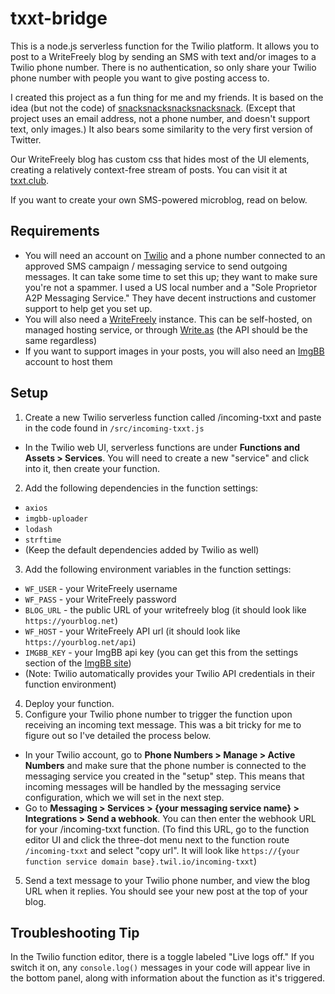 # txxt-bridge

This is a node.js serverless function for the Twilio platform. It allows you to post to a WriteFreely blog by sending an SMS with text and/or images to a Twilio phone number. There is no authentication, so only share your Twilio phone number with people you want to give posting access to.

I created this project as a fun thing for me and my friends. It is based on the idea (but not the code) of [snacksnacksnacksnacksnack](https://github.com/samn/snacks). (Except that project uses an email address, not a phone number, and doesn't support text, only images.) It also bears some similarity to the very first version of Twitter.

Our WriteFreely blog has custom css that hides most of the UI elements, creating a relatively context-free stream of posts. You can visit it at [txxt.club](https://txxt.club).

If you want to create your own SMS-powered microblog, read on below.

## Requirements
- You will need an account on [Twilio](https://twilio.com) and a phone number connected to an approved SMS campaign / messaging service to send outgoing messages. It can take some time to set this up; they want to make sure you're not a spammer. I used a US local number and a "Sole Proprietor A2P Messaging Service." They have decent instructions and customer support to help get you set up.
- You will also need a [WriteFreely](https://writefreely.org/) instance. This can be self-hosted, on managed hosting service, or through [Write.as](https://write.as/) (the API should be the same regardless)
- If you want to support images in your posts, you will also need an [ImgBB](https://imgbb.com/) account to host them

## Setup

1. Create a new Twilio serverless function called /incoming-txxt and paste in the code found in `/src/incoming-txxt.js`
  - In the Twilio web UI, serverless functions are under **Functions and Assets > Services**. You will need to create a new "service" and click into it, then create your function.
2. Add the following dependencies in the function settings:
  - `axios`
  - `imgbb-uploader`
  - `lodash`
  - `strftime`
  - (Keep the default dependencies added by Twilio as well)
3. Add the following environment variables in the function settings:
  - `WF_USER` - your WriteFreely username
  - `WF_PASS` - your WriteFreely password
  - `BLOG_URL` - the public URL of your writefreely blog (it should look like `https://yourblog.net`)
  - `WF_HOST` - your WriteFreely API url (it should look like `https://yourblog.net/api`)
  - `IMGBB_KEY` - your ImgBB api key (you can get this from the settings section of the [ImgBB site](https://imgbb.com/))
  - (Note: Twilio automatically provides your Twilio API credentials in their function environment)
4. Deploy your function.
4. Configure your Twilio phone number to trigger the function upon receiving an incoming text message. This was a bit tricky for me to figure out so I've detailed the process below.
  - In your Twilio account, go to **Phone Numbers > Manage > Active Numbers** and make sure that the phone number is connected to the messaging service you created in the "setup" step. This means that incoming messages will be handled by the messaging service configuration, which we will set in the next step.
  - Go to **Messaging > Services > {your messaging service name} > Integrations > Send a webhook**. You can then enter the webhook URL for your /incoming-txxt function. (To find this URL, go to the function editor UI and click the three-dot menu next to the function route `/incoming-txxt` and select "copy url". It will look like `https://{your function service domain base}.twil.io/incoming-txxt`)
5. Send a text message to your Twilio phone number, and view the blog URL when it replies. You should see your new post at the top of your blog.

## Troubleshooting Tip

In the Twilio function editor, there is a toggle labeled "Live logs off." If you switch it on, any `console.log()` messages in your code will appear live in the bottom panel, along with information about the function as it's triggered.

